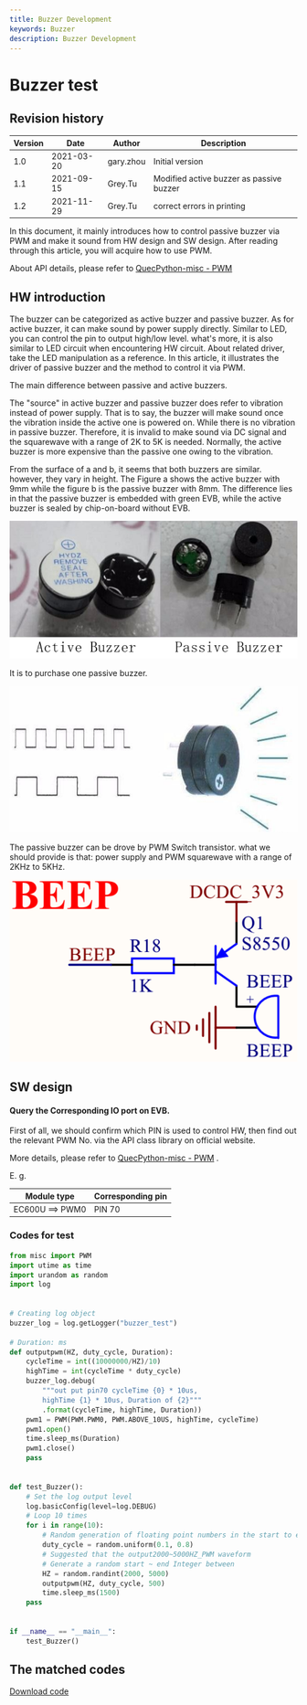 ```yaml
---
title: Buzzer Development
keywords: Buzzer
description: Buzzer Development
---
```

# Buzzer test

## Revision history

| Version | Date | Author | Description                              |
|------|------|------|------|
| 1.0 | 2021-03-20 | gary.zhou | Initial version |
| 1.1 | 2021-09-15 | Grey.Tu | Modified active buzzer as passive buzzer |
| 1.2 | 2021-11-29 | Grey.Tu | correct errors in printing |

In this document, it mainly introduces how to control passive buzzer via PWM and make it sound from HW design and SW design. After reading through this article, you will acquire how to use PWM. 

About API details, please refer to [QuecPython-misc - PWM](https://python.quectel.com/wiki/#/en-us/api/QuecPythonClasslib?id=pwm)

## HW introduction 

The buzzer can be categorized as active buzzer and passive buzzer. As for  active buzzer, it can make sound by power supply directly. Similar to LED, you can control the pin to output high/low level. what's more, it is also similar to LED circuit when encountering HW circuit. About related driver, take the LED manipulation as a reference.  In this article, it illustrates the driver of passive buzzer  and the method to control it via PWM. 

The main difference between passive and active buzzers.

The "source" in active buzzer and passive buzzer does refer to vibration instead of power supply. That is to say, the buzzer will make sound once the vibration inside the active one is powered on. While there is no vibration in passive  buzzer. Therefore, it is invalid to make sound via DC signal and the squarewave with a range of 2K to 5K is needed. Normally, the active buzzer is more expensive than the passive one owing to the vibration. 

From the surface of a and b, it seems that both buzzers are similar. however, they vary in height. The Figure a shows the active buzzer with 9mm while the figure b is the passive buzzer with 8mm.  The difference lies in that the passive buzzer is embedded with green EVB, while the active buzzer is sealed by chip-on-board without EVB.  

![media_buzzer_1](media/media_buzzer_1.jpg)

 It is to purchase one passive buzzer.

![media_buzzer_2](media/media_buzzer_2.jpg)

The passive buzzer can be drove by PWM Switch transistor. what we should provide is that: power supply and PWM squarewave with a range of 2KHz to 5KHz. 

![media_buzzer_3](media/media_buzzer_3.jpg)



## SW design

#### Query the Corresponding IO port on EVB. 

First of all, we should confirm which PIN is used to control HW, then find out the relevant PWM No. via the API class library on official website. 

More details, please refer to [QuecPython-misc - PWM](https://python.quectel.com/wiki/#/en-us/api/QuecPythonClasslib?id=pwm) .

E. g.

| Module type     | Corresponding pin |
| --------------- | ----------------- |
| EC600U ==> PWM0 | PIN 70            |


### **Codes for test** 

```python
from misc import PWM
import utime as time
import urandom as random
import log


# Creating log object
buzzer_log = log.getLogger("buzzer_test")

# Duration: ms
def outputpwm(HZ, duty_cycle, Duration):
    cycleTime = int((10000000/HZ)/10)
    highTime = int(cycleTime * duty_cycle)
    buzzer_log.debug(
	    """out put pin70 cycleTime {0} * 10us,
	    highTime {1} * 10us, Duration of {2}"""
	    .format(cycleTime, highTime, Duration))
    pwm1 = PWM(PWM.PWM0, PWM.ABOVE_10US, highTime, cycleTime)       
    pwm1.open()
    time.sleep_ms(Duration)
    pwm1.close()
    pass


def test_Buzzer():
	# Set the log output level
	log.basicConfig(level=log.DEBUG)
	# Loop 10 times
	for i in range(10):
		# Random generation of floating point numbers in the start to end range, optionally， 0~1
		duty_cycle = random.uniform(0.1, 0.8)
		# Suggested that the output2000~5000HZ_PWM waveform
		# Generate a random start ~ end Integer between
		HZ = random.randint(2000, 5000)
		outputpwm(HZ, duty_cycle, 500)
		time.sleep_ms(1500)
	pass


if __name__ == "__main__":
	test_Buzzer()
```

## The matched codes

<a href="/docsite/docs/en-us/Advanced_development/Component/QuecPythonBus/code/code_buzzer.py" target="_blank">Download code</a>